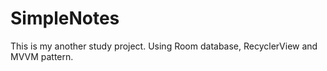 # SimpleNotes

This is my another study project. 
Using Room database, RecyclerView and MVVM pattern.
